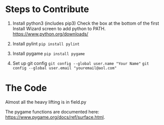 # Steps to Contribute

1. Install python3 (includes pip3)
Check the box at the bottom of the first Install Wizard screen to add python to PATH.
https://www.python.org/downloads/

1. Install pylint
`pip install pylint`

1. Install pygame
`pip install pygame`

1. Set up git config
`git config --global user.name "Your Name"`
`git config --global user.email "youremail@aol.com"`


# The Code
Almost all the heavy lifting is in field.py

The pygame functions are documented here: https://www.pygame.org/docs/ref/surface.html.